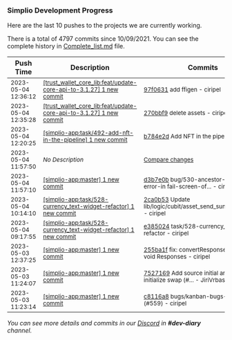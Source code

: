 
### Simplio Development Progress

Here are the last 10 pushes to the projects we are currently working.

There is a total of 4797 commits since 10/09/2021. You can see the complete history in
 [Complete_list.md](Complete_list.md) file.

| Push Time | Description | Commits |
| --- | --- | --- |
| <sub>2023-05-04 12:36:12</sub> | <sub>[[trust_wallet_core_lib:feat/update\-core\-api\-to\-3\.1\.27] 1 new commit](https://github.com/ciripel/trust_wallet_core_lib/commit/97f0631dc7fb1a5847e7258b82bd02fe6f0b9b2d)</sub> | <sub>[97f0631](https://github.com/ciripel/trust_wallet_core_lib/commit/97f0631dc7fb1a5847e7258b82bd02fe6f0b9b2d) add ffigen - ciripel</sub> |
| <sub>2023-05-04 12:35:28</sub> | <sub>[[trust_wallet_core_lib:feat/update\-core\-api\-to\-3\.1\.27] 1 new commit](https://github.com/ciripel/trust_wallet_core_lib/commit/270bbf9d695efc100ed4a6e1535ad6e77fe48a71)</sub> | <sub>[270bbf9](https://github.com/ciripel/trust_wallet_core_lib/commit/270bbf9d695efc100ed4a6e1535ad6e77fe48a71) delete assets - ciripel</sub> |
| <sub>2023-05-04 12:20:25</sub> | <sub>[[simplio-app:task/492\-add\-nft\-in\-the\-pipeline] 1 new commit](https://github.com/SimplioOfficial/simplio-app/commit/b784e2d7aeca2c7d21e72941756b2fec34c306c6)</sub> | <sub>[b784e2d](https://github.com/SimplioOfficial/simplio-app/commit/b784e2d7aeca2c7d21e72941756b2fec34c306c6) Add NFT in the pipeline - tenhobi</sub> |
| <sub>2023-05-04 11:57:50</sub> | <sub>_No Description_</sub> | <sub>[Compare changes](https://github.com/SimplioOfficial/simplio-app/compare/2ca0b53e9ea6...e6757756d955)</sub> |
| <sub>2023-05-04 11:57:10</sub> | <sub>[[simplio-app:master] 1 new commit](https://github.com/SimplioOfficial/simplio-app/commit/d3b7e0bd102600ab18d331276e61662046569cc0)</sub> | <sub>[d3b7e0b](https://github.com/SimplioOfficial/simplio-app/commit/d3b7e0bd102600ab18d331276e61662046569cc0) bug/530-ancestor-widget-error-in fail-screen-of... - ciripel</sub> |
| <sub>2023-05-04 10:14:10</sub> | <sub>[[simplio-app:task/528\-currency\_text\-widget\-refactor] 1 new commit](https://github.com/SimplioOfficial/simplio-app/commit/2ca0b53e9ea629ee48f2e530f875261e21f3bce7)</sub> | <sub>[2ca0b53](https://github.com/SimplioOfficial/simplio-app/commit/2ca0b53e9ea629ee48f2e530f875261e21f3bce7) Update lib/logic/cubit/asset_send_summary/asset... - ciripel</sub> |
| <sub>2023-05-04 09:17:55</sub> | <sub>[[simplio-app:task/528\-currency\_text\-widget\-refactor] 1 new commit](https://github.com/SimplioOfficial/simplio-app/commit/e38502461e07f313a50aa50cf129bf005403af58)</sub> | <sub>[e385024](https://github.com/SimplioOfficial/simplio-app/commit/e38502461e07f313a50aa50cf129bf005403af58) task/528-currency_text-widget-refactor - ciripel</sub> |
| <sub>2023-05-03 12:37:25</sub> | <sub>[[simplio-app:master] 1 new commit](https://github.com/SimplioOfficial/simplio-app/commit/255ba1f420712628cda5410befec4e910ca6cf29)</sub> | <sub>[255ba1f](https://github.com/SimplioOfficial/simplio-app/commit/255ba1f420712628cda5410befec4e910ca6cf29) fix: convertResponse supports void Responses - ciripel</sub> |
| <sub>2023-05-03 11:24:07</sub> | <sub>[[simplio-app:master] 1 new commit](https://github.com/SimplioOfficial/simplio-app/commit/7527169e059fbda4948fcc8b7a93ad40e4bc5a1b)</sub> | <sub>[7527169](https://github.com/SimplioOfficial/simplio-app/commit/7527169e059fbda4948fcc8b7a93ad40e4bc5a1b) Add source initial amount to initialize swap (#... - JiriVrbas\-Eria</sub> |
| <sub>2023-05-03 11:23:14</sub> | <sub>[[simplio-app:master] 1 new commit](https://github.com/SimplioOfficial/simplio-app/commit/c8116a852ed4797579584874b46391939ae32756)</sub> | <sub>[c8116a8](https://github.com/SimplioOfficial/simplio-app/commit/c8116a852ed4797579584874b46391939ae32756) bugs/kanban-bugs-hunt-44 (#559) - ciripel</sub> |

_You can see more details and commits in our [Discord](https://discord.gg/aKhjuwZmdP) in **#dev-diary** channel._
